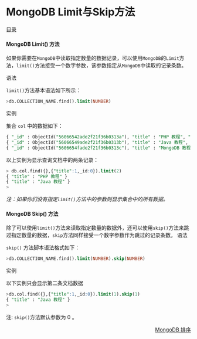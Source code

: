 # 						MongoDB Limit与Skip方法

[目录](README.md)

#### MongoDB Limit() 方法

如果你需要在`MongoDB`中读取指定数量的数据记录，可以使用`MongoDB`的`Limit`方法，`limit()`方法接受一个数字参数，该参数指定从`MongoDB`中读取的记录条数。

语法

`limit()`方法基本语法如下所示：
```sql
>db.COLLECTION_NAME.find().limit(NUMBER)
```
实例

集合 `col` 中的数据如下：
```sql
{ "_id" : ObjectId("56066542ade2f21f36b0313a"), "title" : "PHP 教程", "description" : "PHP 是一种创建动态交互性站点的强有力的服务器端脚本语言。", "by" : "菜鸟教程", "url" : "http://www.runoob.com", "tags" : [ "php" ], "likes" : 200 }
{ "_id" : ObjectId("56066549ade2f21f36b0313b"), "title" : "Java 教程", "description" : "Java 是由Sun Microsystems公司于1995年5月推出的高级程序设计语言。", "by" : "菜鸟教程", "url" : "http://www.runoob.com", "tags" : [ "java" ], "likes" : 150 }
{ "_id" : ObjectId("5606654fade2f21f36b0313c"), "title" : "MongoDB 教程", "description" : "MongoDB 是一个 Nosql 数据库", "by" : "菜鸟教程", "url" : "http://www.runoob.com", "tags" : [ "mongodb" ], "likes" : 100 }
```
以上实例为显示查询文档中的两条记录：
```sql
> db.col.find({},{"title":1,_id:0}).limit(2)
{ "title" : "PHP 教程" }
{ "title" : "Java 教程" }
>
```
_注：如果你们没有指定`limit()`方法中的参数则显示集合中的所有数据。_

#### MongoDB Skip() 方法

除了可以使用`limit()`方法来读取指定数量的数据外，还可以使用`skip()`方法来跳过指定数量的数据，`skip`方法同样接受一个数字参数作为跳过的记录条数。
语法

`skip()` 方法脚本语法格式如下：
```sql
>db.COLLECTION_NAME.find().limit(NUMBER).skip(NUMBER)
```
实例

以下实例只会显示第二条文档数据
```sql
>db.col.find({},{"title":1,_id:0}).limit(1).skip(1)
{ "title" : "Java 教程" }
>
```

注: `skip()`方法默认参数为 0 。

<a href="sort.md" style="float: right;">MongoDB 排序</a>